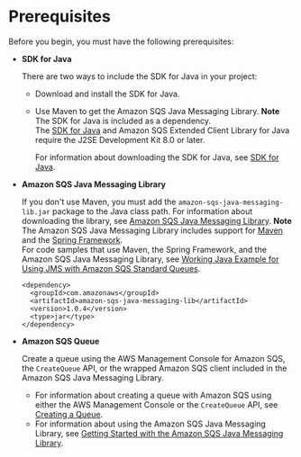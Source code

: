 # Prerequisites<a name="prerequisites"></a>

Before you begin, you must have the following prerequisites:
+ **SDK for Java**

  There are two ways to include the SDK for Java in your project:
  + Download and install the SDK for Java\.
  + Use Maven to get the Amazon SQS Java Messaging Library\.
**Note**  
The SDK for Java is included as a dependency\.  
The [SDK for Java](https://aws.amazon.com/sdkforjava/) and Amazon SQS Extended Client Library for Java require the J2SE Development Kit 8\.0 or later\.

    For information about downloading the SDK for Java, see [SDK for Java](https://aws.amazon.com/sdkforjava/)\.
+ **Amazon SQS Java Messaging Library** 

  If you don't use Maven, you must add the `amazon-sqs-java-messaging-lib.jar` package to the Java class path\. For information about downloading the library, see [Amazon SQS Java Messaging Library](https://github.com/awslabs/amazon-sqs-java-messaging-lib)\.
**Note**  
The Amazon SQS Java Messaging Library includes support for [Maven](http://maven.apache.org/) and the [Spring Framework](http://projects.spring.io/spring-framework/)\.  
For code samples that use Maven, the Spring Framework, and the Amazon SQS Java Messaging Library, see [Working Java Example for Using JMS with Amazon SQS Standard Queues](sqs-jms-code-examples.md)\.  

  ```
  <dependency>
    <groupId>com.amazonaws</groupId>
    <artifactId>amazon-sqs-java-messaging-lib</artifactId>
    <version>1.0.4</version>
    <type>jar</type>
  </dependency>
  ```
+ **Amazon SQS Queue**

  Create a queue using the AWS Management Console for Amazon SQS, the `CreateQueue` API, or the wrapped Amazon SQS client included in the Amazon SQS Java Messaging Library\.
  + For information about creating a queue with Amazon SQS using either the AWS Management Console or the `CreateQueue` API, see [Creating a Queue](sqs-create-queue.md)\.
  + For information about using the Amazon SQS Java Messaging Library, see [Getting Started with the Amazon SQS Java Messaging Library](getting-started.md)\.